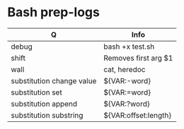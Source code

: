# Bash prep-logs
Q | Info 
--- | ---
debug|bash +x test.sh
shift|Removes first arg $1
wall|cat, heredoc
substitution change value|${VAR:-word}
substitution set|${VAR:=word}
substitution append|${VAR:?word}
substitution substring|${VAR:offset:length}
